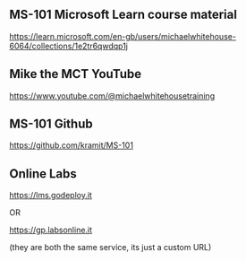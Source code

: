 MS-101 Microsoft Learn course material
---------------
https://learn.microsoft.com/en-gb/users/michaelwhitehouse-6064/collections/1e2tr6qwdqp1j


Mike the MCT YouTube
----------------
https://www.youtube.com/@michaelwhitehousetraining


MS-101 Github
------------------
https://github.com/kramit/MS-101


Online Labs
-----------------

https://lms.godeploy.it

OR

https://gp.labsonline.it

(they are both the same service, its just a custom URL)
